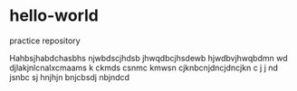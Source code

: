 # hello-world
practice repository

Hahbsjhabdchasbhs njwbdscjhdsb jhwqdbcjhsdewb hjwdbvjhwqbdmn wd djlakjnlcnalxcmaams  k ckmds csnmc kmwsn cjknbcnjdncjdncjkn c  j   j nd jsnbc sj hnjhjn
bnjcbsdj
nbjndcd
